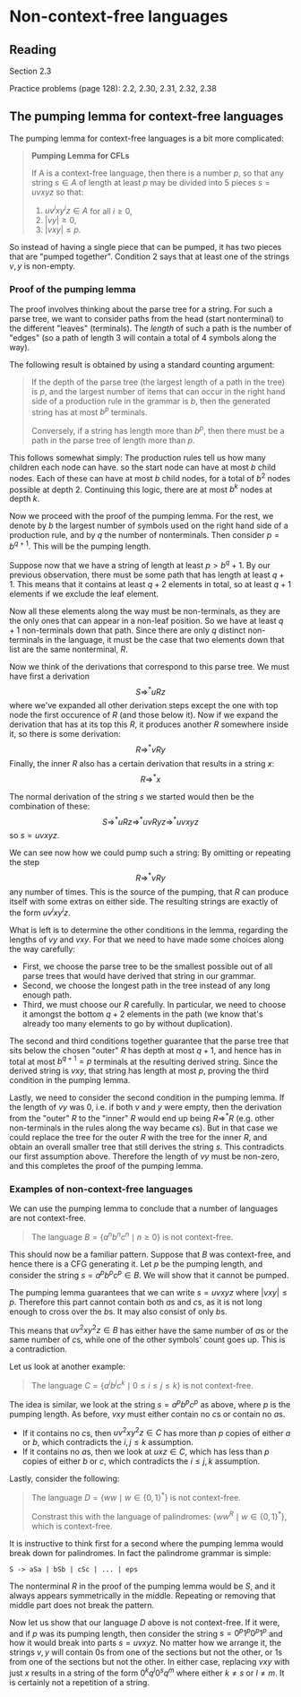 # Non-context-free languages

## Reading

Section 2.3

Practice problems (page 128): 2.2, 2.30, 2.31, 2.32, 2.38

## The pumping lemma for context-free languages

The pumping lemma for context-free languages is a bit more complicated:

> **Pumping Lemma for CFLs**
>
> If A is a context-free language, then there is a number $p$, so that any string $s\in A$ of length at least $p$ may be divided into $5$ pieces $s=uvxyz$ so that:
>
> 1. $uv^ixy^iz\in A$ for all $i\geq 0$,
> 2. $|vy|\geq 0$,
> 3. $|vxy|\leq p$.

So instead of having a single piece that can be pumped, it has two pieces that are "pumped together". Condition 2 says that at least one of the strings $v,y$ is non-empty.

### Proof of the pumping lemma

The proof involves thinking about the parse tree for a string. For such a parse tree, we want to consider paths from the head (start nonterminal) to the different "leaves" (terminals). The *length* of such a path is the number of "edges" (so a path of length 3 will contain a total of 4 symbols along the way).

The following result is obtained by using a standard counting argument:

> If the depth of the parse tree (the largest length of a path in the tree) is $p$, and the largest number of items that can occur in the right hand side of a production rule in the grammar is $b$, then the generated string has at most $b^p$ terminals.
>
> Conversely, if a string has length more than $b^p$, then there must be a path in the parse tree of length more than $p$.

This follows somewhat simply: The production rules tell us how many children each node can have. so the start node can have at most $b$ child nodes. Each of these can have at most $b$ child nodes, for a total of $b^2$ nodes possible at depth 2. Continuing this logic, there are at most $b^k$ nodes at depth $k$.

Now we proceed with the proof of the pumping lemma. For the rest, we denote by $b$ the largest number of symbols used on the right hand side of a production rule, and by $q$ the number of nonterminals. Then consider $p=b^{q+1}$. This will be the pumping length.

Suppose now that we have a string of length at least $p > b^q + 1$. By our previous observation, there must be some path that has length at least $q+1$. This means that it contains at least $q+2$ elements in total, so at least $q+1$ elements if we exclude the leaf element.

Now all these elements along the way must be non-terminals, as they are the only ones that can appear in a non-leaf position. So we have at least $q+1$ non-terminals down that path. Since there are only $q$ distinct non-terminals in the language, it must be the case that two elements down that list are the same nonterminal, $R$.

Now we think of the derivations that correspond to this parse tree. We must have first a derivation
$$S \Rightarrow^* uRz$$
where we've expanded all other derivation steps except the one with top node the first occurence of $R$ (and those below it). Now if we expand the derivation that has at its top this $R$, it produces another $R$ somewhere inside it, so there is some derivation:
$$R \Rightarrow^* vRy$$
Finally, the inner $R$ also has a certain derivation that results in a string $x$:
$$R \Rightarrow^* x$$

The normal derivation of the string $s$ we started would then be the combination of these:
$$S \Rightarrow^* uRz \Rightarrow^* uvRyz \Rightarrow^* uvxyz$$
so $s=uvxyz$.

We can see now how we could pump such a string: By omitting or repeating the step $$R \Rightarrow^* vRy$$ any number of times. This is the source of the pumping, that $R$ can produce itself with some extras on either side. The resulting strings are exactly of the form $uv^ixy^iz$.

What is left is to determine the other conditions in the lemma, regarding the lengths of $vy$ and $vxy$. For that we need to have made some choices along the way carefully:

- First, we choose the parse tree to be the smallest possible out of all parse trees that would have derived that string in our grammar.
- Second, we choose the longest path in the tree instead of any long enough path.
- Third, we must choose our $R$ carefully. In particular, we need to choose it amongst the bottom $q+2$ elements in the path (we know that's already too many elements to go by without duplication).

The second and third conditions together guarantee that the parse tree that sits below the chosen "outer" $R$ has depth at most $q+1$, and hence has in total at most $b^{q+1}=p$ terminals at the resulting derived string. Since the derived string is $vxy$, that string has length at most $p$, proving the third condition in the pumping lemma.

Lastly, we need to consider the second condition in the pumping lemma. If the length of $vy$ was 0, i.e. if both $v$ and $y$ were empty, then the derivation from the "outer" $R$ to the "inner" $R$ would end up being $R\Rightarrow^* R$ (e.g. other non-terminals in the rules along the way became $\epsilon$s). But in that case we could replace the tree for the outer $R$ with the tree for the inner $R$, and obtain an overall smaller tree that still derives the string $s$. This contradicts our first assumption above. Therefore the length of $vy$ must be non-zero, and this completes the proof of the pumping lemma.

### Examples of non-context-free languages

We can use the pumping lemma to conclude that a number of languages are not context-free.

> The language $B=\left\{ a^nb^nc^n\mid n\geq 0 \right\}$ is not context-free.

This should now be a familiar pattern. Suppose that $B$ was context-free, and hence there is a CFG generating it. Let $p$ be the pumping length, and consider the string $s=a^pb^pc^p\in B$. We will show that it cannot be pumped.

The pumping lemma guarantees that we can write $s=uvxyz$ where $|vxy|\leq p$. Therefore this part cannot contain both $a$s and $c$s, as it is not long enough to cross over the $b$s. It may also consist of only $b$s.

This means that $uv^2xy^2z\in B$ has either have the same number of $a$s or the same number of $c$s, while one of the other symbols' count goes up. This is a contradiction.

Let us look at another example:

> The language $C=\left\{ a^ib^jc^k\mid 0\leq i\leq j\leq k \right\}$ is not context-free.

The idea is similar, we look at the string $s=a^pb^pc^p$ as above, where $p$ is the pumping length. As before, $vxy$ must either contain no $c$s or contain no $a$s.

- If it contains no $c$s, then $uv^2xy^2z\in C$ has more than $p$ copies of either $a$ or $b$, which contradicts the $i,j\leq k$ assumption.
- If it contains no $a$s, then we look at $uxz\in C$, which has less than $p$ copies of either $b$ or $c$, which contradicts the $i\leq j,k$ assumption.

Lastly, consider the following:

> The language $D=\left\{ww\mid w\in\{0,1\}^*\right\}$ is not context-free.
>
> Constrast this with the language of palindromes: $\left\{ww^R\mid w\in\{0,1\}^*\right\}$, which is context-free.

It is instructive to think first for a second where the pumping lemma would break down for palindromes. In fact the palindrome grammar is simple:

```
S -> aSa | bSb | cSc | ... | eps
```

The nonterminal $R$ in the proof of the pumping lemma would be $S$, and it always appears symmetrically in the middle. Repeating or removing that middle part does not break the pattern.

Now let us show that our language $D$ above is not context-free. If it were, and if $p$ was its pumping length, then consider the string $s=0^p1^p0^p1^p$ and how it would break into parts $s=uvxyz$. No matter how we arrange it, the strings $v,y$ will contain $0$s from one of the sections but not the other, or $1$s from one of the sections but not the other. In either case, replacing $vxy$ with just $x$ results in a string of the form $0^kq^l0^sq^m$ where either $k\neq s$ or $l\neq m$. It is certainly not a repetition of a string.
